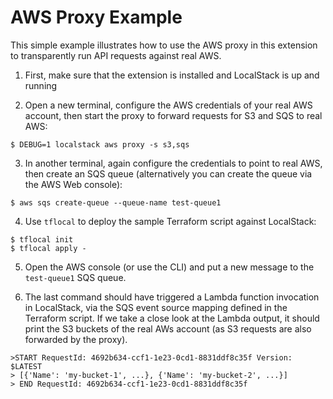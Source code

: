 # AWS Proxy Example

This simple example illustrates how to use the AWS proxy in this extension to transparently run API requests against real AWS.

1. First, make sure that the extension is installed and LocalStack is up and running

2. Open a new terminal, configure the AWS credentials of your real AWS account, then start the proxy to forward requests for S3 and SQS to real AWS:
```
$ DEBUG=1 localstack aws proxy -s s3,sqs
```

3. In another terminal, again configure the credentials to point to real AWS, then create an SQS queue (alternatively you can create the queue via the AWS Web console):
```
$ aws sqs create-queue --queue-name test-queue1
```

4. Use `tflocal` to deploy the sample Terraform script against LocalStack:
```
$ tflocal init
$ tflocal apply -
```

5. Open the AWS console (or use the CLI) and put a new message to the `test-queue1` SQS queue.

6. The last command should have triggered a Lambda function invocation in LocalStack, via the SQS event source mapping defined in the Terraform script. If we take a close look at the Lambda output, it should print the S3 buckets of the real AWs account (as S3 requests are also forwarded by the proxy).
```
>START RequestId: 4692b634-ccf1-1e23-0cd1-8831ddf8c35f Version: $LATEST
> [{'Name': 'my-bucket-1', ...}, {'Name': 'my-bucket-2', ...}]
> END RequestId: 4692b634-ccf1-1e23-0cd1-8831ddf8c35f
```